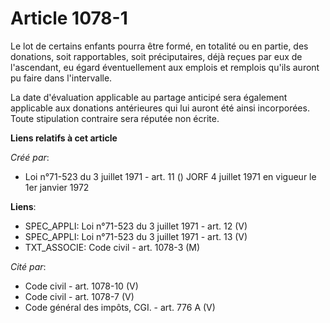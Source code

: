 # Article 1078-1

Le lot de certains enfants pourra être formé, en totalité ou en partie, des donations, soit rapportables, soit préciputaires,
déjà reçues par eux de l'ascendant, eu égard éventuellement aux emplois et remplois qu'ils auront pu faire dans l'intervalle.

La date d'évaluation applicable au partage anticipé sera également applicable aux donations antérieures qui lui auront été
ainsi incorporées. Toute stipulation contraire sera réputée non écrite.

**Liens relatifs à cet article**

_Créé par_:

  - Loi n°71-523 du 3 juillet 1971 - art. 11 () JORF 4 juillet 1971 en vigueur le 1er janvier 1972

**Liens**:

  - SPEC_APPLI: Loi n°71-523 du 3 juillet 1971 - art. 12 (V)
  - SPEC_APPLI: Loi n°71-523 du 3 juillet 1971 - art. 13 (V)
  - TXT_ASSOCIE: Code civil - art. 1078-3 (M)

_Cité par_:

  - Code civil - art. 1078-10 (V)
  - Code civil - art. 1078-7 (V)
  - Code général des impôts, CGI. - art. 776 A (V)
